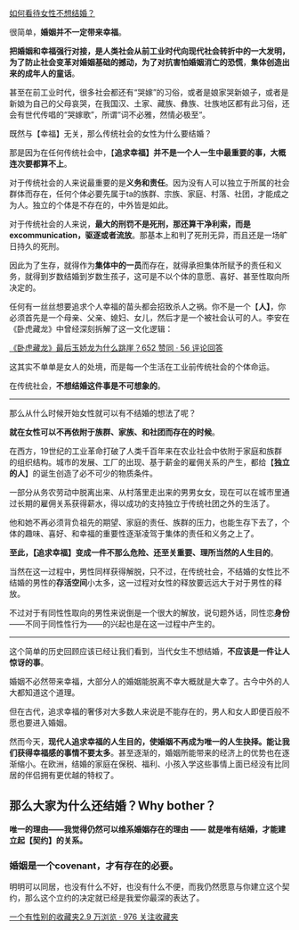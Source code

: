 [如何看待女性不想结婚？](https://www.zhihu.com/question/294994611/answer/629199410)




  

很简单，**婚姻并不一定带来幸福**。

**把婚姻和幸福强行对接，是人类社会从前工业时代向现代社会转折中的一大发明，为了防止社会变革对婚姻基础的撼动，为了对抗害怕婚姻消亡的恐慌**，**集体创造出来的成年人的童话**。

甚至在前工业时代，很多社会都还有“哭嫁”的习俗，或者是娘家哭新娘子，或者是新娘为自己的父母哀哭，在我国汉、土家、藏族、彝族、壮族地区都有此习俗，还会有世代传唱的“哭嫁歌”，所谓“词不必雅，然情必极至“。

既然与【幸福】无关，那么传统社会的女性为什么要结婚？

那是因为在任何传统社会中，【**追求幸福】并不是一个人一生中最重要的事，大概连次要都算不上**。

对于传统社会的人来说最重要的是**义务和责任**。因为没有人可以独立于所属的社会群体而存在，任何个体必要先属于ta的族群、宗族、家庭、村落、社团，才能成之为人。独立的个体是不存在的，中外皆是如此。

对于传统社会的人来说，**最大的刑罚不是死刑，那还算干净利索，而是excommunication，驱逐或者流放**。那基本上和判了死刑无异，而且还是一场旷日持久的死刑。

因此为了生存，就得作为**集体中的一员**而存在，就得承担集体所赋予的责任和义务，就得到岁数结婚到岁数生孩子，这可是不以个体的意愿、喜好、甚至性取向所决定的。

任何有一丝丝想要追求个人幸福的苗头都会招致杀人之祸。你不是一个【**人】**，你必须首先是一个母亲、父亲、媳妇、女儿，然后才是一个被社会认可的人。李安在《卧虎藏龙》中曾经深刻拆解了这一文化逻辑：

[《卧虎藏龙》最后玉娇龙为什么跳崖？652 赞同 · 56 评论回答](https://www.zhihu.com/question/30963769/answer/503433751)

这其实不单单是女人的处境，而是每一个生活在工业前传统社会的个体命运。

在传统社会，**不想结婚这件事是不可想象的**。

---

那么从什么时候开始女性就可以有不结婚的想法了呢？

**就在女性可以不再依附于族群、家族、和社团而存在的时候**。

在西方，19世纪的工业革命打破了人类千百年来在农业社会中依附于家庭和族群的组织结构。城市的发展、工厂的出现、基于薪金的雇佣关系的产生，都给【**独立的人**】的诞生创造了必不可少的物质条件。

一部分从务农劳动中脱离出来、从村落里走出来的男男女女，现在可以在城市里通过长期的雇佣关系获得薪水，得以成功的支持独立于传统社团之外的生活了。

他和她不再必须背负祖先的期望、家庭的责任、族群的压力，也能生存下去了，个体的趣味、喜好、和幸福的重要性逐渐凌驾于集体的责任和义务之上了。

**至此，【追求幸福】变成一件不那么危险、还至关重要、理所当然的人生目的**。

当然在这一过程中，男性同样获得解脱，只不过，在传统社会，不结婚的女性比不结婚的男性的**存活空间**小太多，这一过程对女性的释放要远远大于对于男性的释放。

不过对于有同性性取向的男性来说倒是一个很大的解放，说句题外话，同性恋**身份**——不同于同性性行为——的兴起也是在这一过程中产生的。

---

这个简单的历史回顾应该已经让我们看到，当代女生不想结婚，**不应该是一件让人惊讶的事**。

婚姻不必然带来幸福，大部分人的婚姻能脱离不幸大概就是大幸了。古今中外的人大都知道这个道理。

但在古代，追求幸福的奢侈对大多数人来说是不能存在的，男人和女人即便百般不愿也要进入婚姻。

然而今天，**现代人追求幸福的人生目的，使婚姻不再成为唯一的人生抉择。能让我们获得幸福感的事情不要太多**。甚至逐渐的，婚姻所能带来的经济上的优势也在逐渐缩小。在欧洲，结婚的家庭在保税、福利、小孩入学这些事情上面已经没有比同居的伴侣拥有更优越的特权了。

## **那么大家为什么还结婚？Why bother？**

**唯一的理由——我觉得仍然可以维系婚姻存在的理由 —— 就是唯有结婚，才能建立起【契约】的关系。**

### 婚姻是一个covenant，才有存在的必要。

明明可以同居，也没有什么不好，也没有什么不便，而我仍然愿意与你建立这个契约，那么这个立约的决定就已经是我爱你最深的表达了。

[一个有性别的收藏夹2.9 万浏览 · 976 关注收藏夹](https://zhihu.com/collection/326955627)